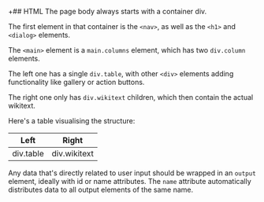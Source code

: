 +## HTML
The page body always starts with a container div.

The first element in that container is the `<nav>`, as well as the `<h1>` and `<dialog>` elements.

The `<main>` element is a `main.columns` element, which has two `div.column` elements.

The left one has a single `div.table`, with other `<div>` elements adding functionality like gallery or action buttons.

The right one only has `div.wikitext` children, which then contain the actual wikitext.

Here's a table visualising the structure:

| Left      | Right        |
|-----------|--------------|
| div.table | div.wikitext |

Any data that's directly related to user input should be wrapped in an `output` element, ideally with id or name attributes. The `name` attribute automatically distributes data to all output elements of the same name.